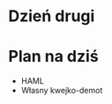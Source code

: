 <!SLIDE title-slide transition=fade>

# Dzień drugi #

<!SLIDE smaller bullets incremental transition=fade>

# Plan na dziś #
  
  * HAML
  * Własny kwejko-demot
